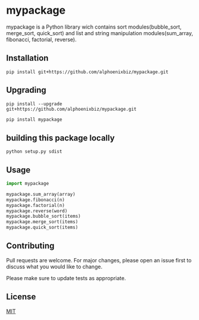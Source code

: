 # mypackage

mypackage is a Python library wich contains sort modules(bubble_sort, merge_sort, quick_sort) and list and string manipulation modules(sum_array, fibonacci, factorial, reverse).

## Installation

`pip install git+https://github.com/alphoenixbiz/mypackage.git`

## Upgrading

`pip install --upgrade git+https://github.com/alphoenixbiz/mypackage.git`

```bash
pip install mypackage
```

## building this package locally
`python setup.py sdist`



## Usage

```python
import mypackage

mypackage.sum_array(array) 
mypackage.fibonacci(n) 
mypackage.factorial(n)
mypackage.reverse(word) 
mypackage.bubble_sort(items) 
mypackage.merge_sort(items) 
mypackage.quick_sort(items)
```

## Contributing
Pull requests are welcome. For major changes, please open an issue first to discuss what you would like to change.

Please make sure to update tests as appropriate.

## License
[MIT](https://choosealicense.com/licenses/mit/)